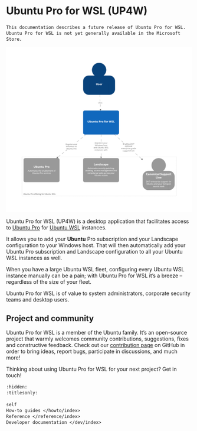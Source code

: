 # Ubuntu Pro for WSL (UP4W)
```{warning}
This documentation describes a future release of Ubuntu Pro for WSL. Ubuntu Pro for WSL is not yet generally available in the Microsoft Store.
```

![System Landscape](./assets/up4w-systemlandscape.png)


Ubuntu Pro for WSL (UP4W) is a desktop application that facilitates access to [Ubuntu Pro]( https://ubuntu.com/pro) for [Ubuntu WSL](https://canonical-ubuntu-wsl.readthedocs-hosted.com/en/latest/) instances.

It allows you to add your **Ubuntu** Pro subscription and your Landscape configuration to your Windows host. That will then automatically add your Ubuntu Pro subscription and Landscape configuration to all your Ubuntu WSL instances as well.

When you have a large Ubuntu WSL fleet, configuring every Ubuntu WSL instance manually can be a pain; with Ubuntu Pro for WSL it’s a breeze – regardless of the size of your fleet.

Ubuntu Pro for WSL is of value to system administrators, corporate security teams and desktop users.

## Project and community

Ubuntu Pro for WSL is a member of the Ubuntu family. It’s an open-source project that warmly welcomes community contributions, suggestions, fixes and constructive feedback. Check out our [contribution page](https://github.com/canonical/ubuntu-pro-for-wsl/blob/main/CONTRIBUTING.md) on GitHub in order to bring ideas, report bugs, participate in discussions, and much more!

Thinking about using Ubuntu Pro for WSL for your next project? Get in touch!

```{toctree}
:hidden:
:titlesonly:

self
How-to guides </howto/index>
Reference </reference/index>
Developer documentation </dev/index>
```
